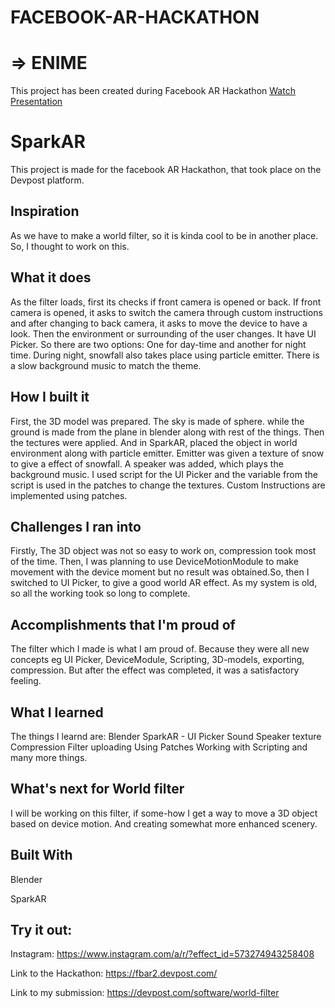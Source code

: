 # FACEBOOK-AR-HACKATHON
# => ENIME

This project has been created during Facebook AR Hackathon
<a href="https://www.youtube.com/watch?v=58oHAD26RnY"> Watch Presentation </a> 

# SparkAR

This project is made for the facebook AR Hackathon, that took place on the Devpost platform.

## Inspiration

As we have to make a world filter, so it is kinda cool to be in another place. So, I thought to work on this.

## What it does

As the filter loads, first its checks if front camera is opened or back. If front camera is opened, it asks to switch the camera through custom instructions and after changing to back camera, it asks to move the device to have a look. Then the environment or surrounding of the user changes. It have UI Picker. So there are two options: One for day-time and another for night time. During night, snowfall also takes place using particle emitter. There is a slow background music to match the theme.

## How I built it

First, the 3D model was prepared. The sky is made of sphere. while the ground is made from the plane in blender along with rest of the things. Then the tectures were applied. And in SparkAR, placed the object in world environment along with particle emitter. Emitter was given a texture of snow to give a effect of snowfall. A speaker was added, which plays the background music. I used script for the UI Picker and the variable from the script is used in the patches to change the textures. Custom Instructions are implemented using patches.

## Challenges I ran into

Firstly, The 3D object was not so easy to work on, compression took most of the time. Then, I was planning to use DeviceMotionModule to make movement with the device moment but no result was obtained.So, then I switched to UI Picker, to give a good world AR effect. As my system is old, so all the working took so long to complete.

## Accomplishments that I'm proud of

The filter which I made is what I am proud of. Because they were all new concepts eg UI Picker, DeviceModule, Scripting, 3D-models, exporting, compression. But after the effect was completed, it was a satisfactory feeling.

## What I learned

The things I learnd are: Blender SparkAR - UI Picker Sound Speaker texture Compression Filter uploading Using Patches Working with Scripting and many more things.

## What's next for World filter

I will be working on this filter, if some-how I get a way to move a 3D object based on device motion. And creating somewhat more enhanced scenery.

## Built With

Blender

SparkAR

## Try it out:
Instagram: https://www.instagram.com/a/r/?effect_id=573274943258408

Link to the Hackathon: https://fbar2.devpost.com/

Link to my submission: https://devpost.com/software/world-filter
